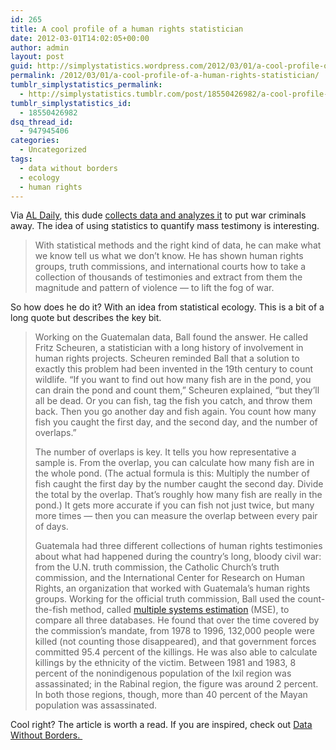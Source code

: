 ```yaml
---
id: 265
title: A cool profile of a human rights statistician
date: 2012-03-01T14:02:05+00:00
author: admin
layout: post
guid: http://simplystatistics.wordpress.com/2012/03/01/a-cool-profile-of-a-human-rights-statistician
permalink: /2012/03/01/a-cool-profile-of-a-human-rights-statistician/
tumblr_simplystatistics_permalink:
  - http://simplystatistics.tumblr.com/post/18550426982/a-cool-profile-of-a-human-rights-statistician
tumblr_simplystatistics_id:
  - 18550426982
dsq_thread_id:
  - 947945406
categories:
  - Uncategorized
tags:
  - data without borders
  - ecology
  - human rights
---
```

Via <a href="http://aldaily.com/" target="_blank">AL Daily</a>, this dude <a href="http://www.foreignpolicy.com/articles/2012/02/27/the_body_counter?page=full" target="_blank">collects data and analyzes it</a> to put war criminals away. The idea of using statistics to quantify mass testimony is interesting. 

> With statistical methods and the right kind of data, he can make what we know tell us what we don&#8217;t know. He has shown human rights groups, truth commissions, and international courts how to take a collection of thousands of testimonies and extract from them the magnitude and pattern of violence &#8212; to lift the fog of war.

So how does he do it? With an idea from statistical ecology. This is a bit of a long quote but describes the key bit.

> <span>Working on the Guatemalan data, Ball found the answer. He called Fritz Scheuren, a statistician with a long history of involvement in human rights projects. Scheuren reminded Ball that a solution to exactly this problem had been invented in the 19th century to count wildlife. &#8220;If you want to find out how many fish are in the pond, you can drain the pond and count them,&#8221; Scheuren explained, &#8220;but they&#8217;ll all be dead. Or you can fish, tag the fish you catch, and throw them back. Then you go another day and fish again. You count how many fish you caught the first day, and the second day, and the number of overlaps.&#8221;</span>
> 
> The number of overlaps is key. It tells you how representative a sample is. From the overlap, you can calculate how many fish are in the whole pond. (The actual formula is this: Multiply the number of fish caught the first day by the number caught the second day. Divide the total by the overlap. That&#8217;s roughly how many fish are really in the pond.) It gets more accurate if you can fish not just twice, but many more times &#8212; then you can measure the overlap between every pair of days.
> 
> Guatemala had three different collections of human rights testimonies about what had happened during the country&#8217;s long, bloody civil war: from the U.N. truth commission, the Catholic Church&#8217;s truth commission, and the International Center for Research on Human Rights, an organization that worked with Guatemala&#8217;s human rights groups. Working for the official truth commission, Ball used the count-the-fish method, called <a href="https://www.hrdag.org/resources/mult_systems_est.shtml" target="_blank">multiple systems estimation</a> (MSE), to compare all three databases. He found that over the time covered by the commission&#8217;s mandate, from 1978 to 1996, 132,000 people were killed (not counting those disappeared), and that government forces committed 95.4 percent of the killings. He was also able to calculate killings by the ethnicity of the victim. Between 1981 and 1983, 8 percent of the nonindigenous population of the Ixil region was assassinated; in the Rabinal region, the figure was around 2 percent. In both those regions, though, more than 40 percent of the Mayan population was assassinated.

Cool right? The article is worth a read. If you are inspired, check out <a href="http://datawithoutborders.cc/" target="_blank">Data Without Borders. </a>

<div>
</div>